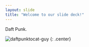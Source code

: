 ```yaml
---
layout: slide
title: "Welcome to our slide deck!"
---
```


Daft Punk.

![daftpunktocat-guy](https://octodex.github.com/daftpunktocat-guy.png)
{: .center}
